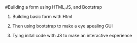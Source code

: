 #Building a form using HTML,JS, and Bootstrap

1. Building basic form with Html

2. Then using bootstrap to make a eye apealing GUI

3. Tying inital code with JS to make an interactive experience 
